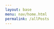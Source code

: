 ```yaml
---
layout: base
menu: nav/home.html
permalink: /allPosts
---
```


<div id="posts-container" class="py-10 space-y-6"></div>

<link href="https://cdn.jsdelivr.net/npm/daisyui@4.12.19/dist/full.min.css" rel="stylesheet" type="text/css" />

<script type="module">
import { getPostsByType, getImagesByPostId, removePostById } from "{{site.baseurl}}/assets/js/api/posts.js";
import { getCommentsByPostId, postComment } from "{{site.baseurl}}/assets/js/api/comments.js";
import { pythonURI } from "{{site.baseurl}}/assets/js/api/config.js";
import { getUserProfile } from "{{site.baseurl}}/assets/js/api/users.js"

const carType = "all";
const postsContainer = document.getElementById("posts-container");

const getPostImages = async (postId) => {
  getImagesByPostId(postId).then((images) => {
    if (images) {
      const formattedImages = [];
      images.forEach((image) => {
        formattedImages.push(`data:image/jpeg;base64,${image}`);
      });
      return formattedImages;
    } else {
      console.error("Failed to fetch images");
    }
  });
}

const removePost = async (postId, postElement) => {
  const removed = await removePostById(postId)
  if (removed) {
    postElement.remove(); // Remove the post element from the DOM
  } else {
    alert("Cannot remove post");
  }
}

getPostsByType(carType).then((posts) => {
  if (posts) {
    const postsContainer = document.getElementById("posts-container");
    const dateNow = new Date();
    const dateNowString = dateNow.getMonth()+1 + "/" + dateNow.getDate() + "/" + dateNow.getFullYear();
    const dateNowHours = dateNow.getHours();
    const orderedPostElements = [...posts]
    const orderedPosts = orderPostByDate(posts)

    orderedPosts.forEach((post, i) => {
      getImagesByPostId(post.id).then((images) => {
        const formattedImages = [];
        images.forEach((image) => {
          formattedImages.push(`data:image/jpeg;base64,${image}`);
        });
        const date = new Date(post.date_posted)
        let dateString = date.getMonth()+1 + "/" + date.getDate() + "/" + date.getFullYear();
        if (dateNowString === dateString) {
          dateString = "Today";
        }
        const profilePicture = pythonURI + "/uploads/" + post.user.uid + "/" + post.user.pfp
        const postElement = makePostElement(post.title, post.description, dateString, formattedImages, post.id, post.car_type, post.user.name, profilePicture);
        postsContainer.appendChild(postElement)
      });
    });
  } else {
    console.error("Failed to fetch posts");
  }
});

function makePostElement(title, description, date, images, postId, carType, username, profilePicture) {
  const postElement = document.createElement("div");
    postElement.className =
      "w-1/3 max-w-xl mx-auto border border-gray-300 rounded-lg shadow-md bg-white";

    // Add post content
    postElement.innerHTML = `
      <!-- Close Button -->
      <button
        class="closeBtn top-2 left-2 text-gray-600 hover:text-gray-900 rounded-full p-2"
        aria-label="Close">
        &times;
      </button>
      <!-- Header -->
      <div class="flex items-center px-4 py-2">
        <img src="${profilePicture}" alt="Profile Picture" class="w-10 h-10 rounded-full border border-gray-300">
        <div class="ml-3">
          <h3 class="text-lg font-semibold text-gray-900">${username}</h3>
          <p class="text-sm text-gray-500">${date}</p>
          <p class="text-sm text-gray-500">${carType.toUpperCase()}</p>
        </div>
      </div>     
      <hr class="border-gray-300">

      <!-- Carousel -->
      <div class="relative flex w-full overflow-hidden">
        <div class="carousel relative flex w-full">
          ${images
            .map(
              (image, index) =>
                `
                <img src="${image}" alt="${title}" class="carousel-item w-full">
                `
            )
            .join("")}
        </div>
      </div>

      <!-- Description -->
      <div class="px-4 py-2">
        <p class="text-gray-700">${description}</p>
      </div>

      <div class="px-4 py-2">
        <button id="show-comments-btn-${postId}" class="bg-red-500 text-white px-4 w-full py-1 rounded">Show Comments</button>
        <div id="comments-section-${postId}" class="hidden mt-4">
          
        </div>
    </div>
    <hr class="border-gray-300">
    `;

    const closeButton = postElement.querySelector(".closeBtn");
    closeButton.addEventListener("click", () => removePost(postId, postElement));

    postElement.querySelector(`#show-comments-btn-${postId}`).addEventListener("click", () => {
      loadComments(postId, postElement)
      });   

    return postElement;
}

const loadComments =  async (postId, postElement, loadShowingComments) => {
  const commentsSection = document.getElementById(`comments-section-${postId}`);
  if (!loadShowingComments) {
    commentsSection.classList.toggle("hidden");
  }
  if (!commentsSection.classList.contains("hidden")) {
    postElement.querySelector(`#show-comments-btn-${postId}`).innerHTML = "Hide Comments"
    const comments = await getCommentsByPostId(postId)
    console.log(comments)
    commentsSection.innerHTML = "";
    comments.map(comment => {
      const profilePicture = pythonURI + "/uploads/" + comment.user.uid + "/" + comment.user.pfp

      const commentElement = document.createElement("div")

      commentElement.className = "flex items-center space-x-4"
      commentElement.innerHTML = `
        <img src="${profilePicture}" alt="Profile Picture" class="w-10 h-10 rounded-full">
        <div>
          <p class="font-semibold">${comment.user.name}</p>
          <p class="text-gray-700">${comment.content}</p>
        </div>
      `
      commentsSection.appendChild(commentElement)
    // add commentElement to the comments section element
    })

    const currUser = await getUserProfile()

    if(!currUser) {
      return
    }

    console.log(currUser)
    const profilePicture = pythonURI + "/uploads/" + currUser.uid + "/" + currUser.pfp
    const makeCommentElement = document.createElement("div")
    makeCommentElement.className = "flex items-center space-x-4"
    makeCommentElement.innerHTML = `
    <div class="flex items-center space-x-4">
      <img src="${profilePicture}" alt="Profile Picture" class="w-10 h-10 rounded-full">
      <div>
        <p class="font-semibold">${currUser.name}</p>
        <input type="text" class="make-comment-content text-gray-700 bg-white" placeholder="Write a comment..."></input>
      </div>
          <button class="submit-comment-btn bg-red-500 text-white px-2 py-1 rounded text-sm">Post Comment</button>  
      </div>     
    `
    const submitCommentBtn = makeCommentElement.querySelector('.submit-comment-btn')
    const commentContent = makeCommentElement.querySelector('.make-comment-content')

    submitCommentBtn.addEventListener('click', () => {
        postComment({
          content: commentContent.value,
          post_id: postId
        }).then((comment) => {
          if (comment.success) {
            loadComments(postId, postElement, true)
          }
        })
    })

    //make the button work with the api and it is done also update comments when u post one
    commentsSection.appendChild(makeCommentElement)
    return
  }
  postElement.querySelector(`#show-comments-btn-${postId}`).innerHTML = "Show Comments"
}

function orderPostByDate(posts) {
  const sortedPosts = posts

  sortedPosts.sort((post1, post2) => {
    const dateTime1 = new Date(post1["date_posted"])
    const dateTime2 = new Date(post2["date_posted"])

    return dateTime1.getTime()-dateTime2.getTime()
  })
  return sortedPosts
}

</script>
